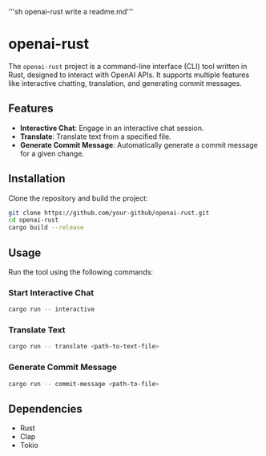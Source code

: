 '''sh openai-rust write a readme.md'''

# openai-rust

The `openai-rust` project is a command-line interface (CLI) tool written in Rust, designed to interact with OpenAI APIs. It supports multiple features like interactive chatting, translation, and generating commit messages.

## Features

- **Interactive Chat**: Engage in an interactive chat session.
- **Translate**: Translate text from a specified file.
- **Generate Commit Message**: Automatically generate a commit message for a given change.

## Installation

Clone the repository and build the project:

```bash
git clone https://github.com/your-github/openai-rust.git
cd openai-rust
cargo build --release
```

## Usage

Run the tool using the following commands:

### Start Interactive Chat

```bash
cargo run -- interactive
```

### Translate Text
```bash
cargo run -- translate <path-to-text-file>
```

### Generate Commit Message
```bash
cargo run -- commit-message <path-to-file>
```

## Dependencies

- Rust
- Clap
- Tokio
